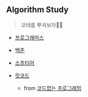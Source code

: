 ## Algorithm Study
> 코테를 뿌셔보자👃🏻

- [프로그래머스](https://github.com/chloe1129/algorithm_work/tree/main/%ED%94%84%EB%A1%9C%EA%B7%B8%EB%9E%98%EB%A8%B8%EC%8A%A4)

- [백준](https://github.com/chloe1129/algorithm_work/tree/main/%EB%B0%B1%EC%A4%80)

- [소프티어](https://github.com/chloe1129/algorithm_work/tree/main/Softeer)

- [릿코드](https://github.com/chloe1129/algorithm_work/tree/main/leetcode)
  - from [코드없는 프로그래밍](https://www.youtube.com/@user-pw9fm4gc7e)
